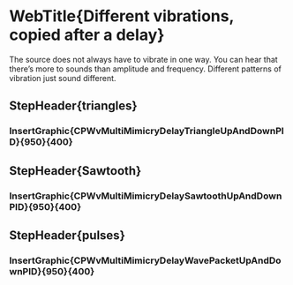 
# WebTitle{Different vibrations, copied after a delay}

The source does not always have to vibrate in one way. You can hear that there’s more to sounds than amplitude and frequency. Different patterns of vibration just sound different.

## StepHeader{triangles}

### InsertGraphic{CPWvMultiMimicryDelayTriangleUpAndDownPID}{950}{400}

## StepHeader{Sawtooth}

### InsertGraphic{CPWvMultiMimicryDelaySawtoothUpAndDownPID}{950}{400}

## StepHeader{pulses}

### InsertGraphic{CPWvMultiMimicryDelayWavePacketUpAndDownPID}{950}{400}
